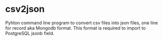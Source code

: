 # csv2json
Pyhton command line program to convert csv files into json files, one line for record aka Mongodb format. This format is required to import to PostgreSQL jsonb field.
